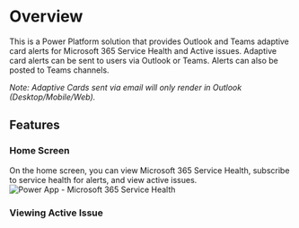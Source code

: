 # Overview
This is a Power Platform solution that provides Outlook and Teams adaptive card alerts for Microsoft 365 Service Health and Active issues. Adaptive card alerts can be sent to users via Outlook or Teams. Alerts can also be posted to Teams channels.

*Note: Adaptive Cards sent via email will only render in Outlook (Desktop/Mobile/Web).*


## Features
### Home Screen
On the home screen, you can view Microsoft 365 Service Health, subscribe to service health for alerts, and view active issues.
![Power App - Microsoft 365 Service Health](/../assets/images/M365_App_Overview.png)

### Viewing Active Issue

